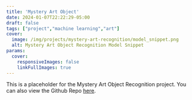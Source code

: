 ```yaml
---
title: 'Mystery Art Object'
date: 2024-01-07T22:22:29-05:00
draft: false
tags: ["project","machine learning","art"]
cover:
  image: /img/projects/mystery-art-recognition/model_snippet.png
  alt: Mystery Art Object Recognition Model Snippet
params:
  cover:
    responsiveImages: false
    linkFullImages: true
---
```

This is a placeholder for the Mystery Art Object Recognition project.
You can also view the Github Repo [here](https://github.com/Yuhan-Wang-yw/Mystery-Art-Object-Recognizer). 
